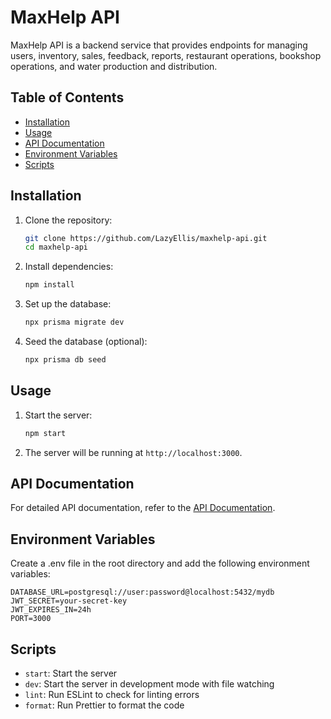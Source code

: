 # MaxHelp API

MaxHelp API is a backend service that provides endpoints for managing users, inventory, sales, feedback, reports, restaurant operations, bookshop operations, and water production and distribution.

## Table of Contents

- [Installation](#installation)
- [Usage](#usage)
- [API Documentation](#api-documentation)
- [Environment Variables](#environment-variables)
- [Scripts](#scripts)

## Installation

1. Clone the repository:

   ```sh
   git clone https://github.com/LazyEllis/maxhelp-api.git
   cd maxhelp-api
   ```

2. Install dependencies:

   ```sh
   npm install
   ```

3. Set up the database:

   ```sh
   npx prisma migrate dev
   ```

4. Seed the database (optional):
   ```sh
   npx prisma db seed
   ```

## Usage

1. Start the server:

   ```sh
   npm start
   ```

2. The server will be running at `http://localhost:3000`.

## API Documentation

For detailed API documentation, refer to the [API Documentation](./API_DOCUMENTATION.md).

## Environment Variables

Create a .env file in the root directory and add the following environment variables:

```
DATABASE_URL=postgresql://user:password@localhost:5432/mydb
JWT_SECRET=your-secret-key
JWT_EXPIRES_IN=24h
PORT=3000
```

## Scripts

- `start`: Start the server
- `dev`: Start the server in development mode with file watching
- `lint`: Run ESLint to check for linting errors
- `format`: Run Prettier to format the code

